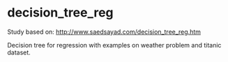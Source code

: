 # decision_tree_reg

Study based on:
http://www.saedsayad.com/decision_tree_reg.htm

Decision tree for regression with examples on weather problem and titanic dataset.
